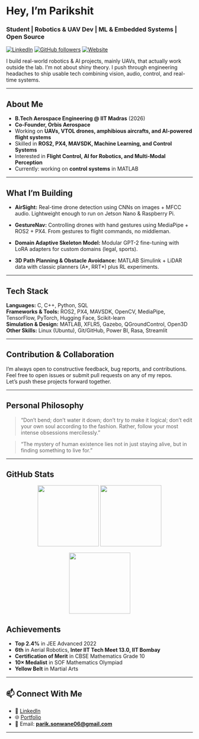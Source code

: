 # Hey, I’m Parikshit

### Student | Robotics & UAV Dev | ML & Embedded Systems | Open Source

[![LinkedIn](https://img.shields.io/badge/LinkedIn-0077B5?style=for-the-badge&logo=linkedin&logoColor=white)](https://www.linkedin.com/in/psonwane/)
[![GitHub followers](https://img.shields.io/github/followers/parikshit-06?style=social)](https://github.com/parikshit-06?tab=followers)
[![Website](https://img.shields.io/website?style=for-the-badge&url=https%3A%2F%2Fparikshit-06.github.io)](https://parikshit-06.github.io/)

I build real-world robotics & AI projects, mainly UAVs, that actually work outside the lab. I’m not about shiny theory. I push through engineering headaches to ship usable tech combining vision, audio, control, and real-time systems.

---

## About Me  
- **B.Tech Aerospace Engineering @ IIT Madras** (2026)  
- **Co-Founder, Orbis Aerospace**
- Working on **UAVs, VTOL drones, amphibious aircrafts, and AI-powered flight systems**  
- Skilled in **ROS2, PX4, MAVSDK, Machine Learning, and Control Systems**  
- Interested in **Flight Control, AI for Robotics, and Multi-Modal Perception**  
- Currently: working on **control systems** in MATLAB
---

## What I’m Building

* **AirSight:** Real-time drone detection using CNNs on images + MFCC audio. Lightweight enough to run on Jetson Nano & Raspberry Pi.  

* **GestureNav:** Controlling drones with hand gestures using MediaPipe + ROS2 + PX4. From gestures to flight commands, no middleman.  

* **Domain Adaptive Skeleton Model:** Modular GPT-2 fine-tuning with LoRA adapters for custom domains (legal, sports).  

* **3D Path Planning & Obstacle Avoidance:** MATLAB Simulink + LiDAR data with classic planners (A*, RRT*) plus RL experiments.  

---

## Tech Stack  
**Languages:** C, C++, Python, SQL  
**Frameworks & Tools:** ROS2, PX4, MAVSDK, OpenCV, MediaPipe, TensorFlow, PyTorch, Hugging Face, Scikit-learn  
**Simulation & Design:** MATLAB, XFLR5, Gazebo, QGroundControl, Open3D  
**Other Skills:** Linux (Ubuntu), Git/GitHub, Power BI, Rasa, Streamlit 

---

## Contribution & Collaboration

I’m always open to constructive feedback, bug reports, and contributions.  
Feel free to open issues or submit pull requests on any of my repos.  
Let’s push these projects forward together.

---

## Personal Philosophy

> “Don’t bend; don’t water it down; don’t try to make it logical; don’t edit your own soul according to the fashion. Rather, follow your most intense obsessions mercilessly.”  


> “The mystery of human existence lies not in just staying alive, but in finding something to live for.”  

---

## GitHub Stats

<p align="center">
  <img src="https://github-readme-stats.vercel.app/api?username=parikshit-06&show_icons=true&theme=tokyonight&count_private=true" height="165" />
  <img src="https://github-readme-stats.vercel.app/api/top-langs/?username=parikshit-06&layout=compact&theme=tokyonight" height="165" />
</p>

<p align="center">
  <img src="https://streak-stats.demolab.com?user=parikshit-06&theme=tokyonight&hide_border=true" height="165" />
</p>

## Achievements  
- **Top 2.4%** in JEE Advanced 2022  
- **6th** in Aerial Robotics, **Inter IIT Tech Meet 13.0, IIT Bombay**  
- **Certification of Merit** in CBSE Mathematics Grade 10
- **10× Medalist** in SOF Mathematics Olympiad
- **Yellow Belt** in Martial Arts

---

## 📫 Connect With Me  
- 💼 [LinkedIn](https://www.linkedin.com/in/psonwane/)  
- 🌐 [Portfolio](https://parikshit-06.github.io/)  
- 📧 Email: **parik.sonwane06@gmail.com** 
---
